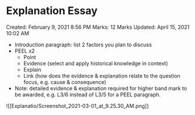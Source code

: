 # Explanation Essay

Created: February 9, 2021 8:56 PM
Marks: 12 Marks
Updated: April 15, 2021 10:02 AM

- Introduction paragraph: list 2 factors you plan to discuss
- PEEL x2
    - Point
    - Evidence (select and apply historical knowledge in context)
    - Explain
    - Link (how does the evidence & explanation relate to the question focus, e.g. cause & consequence)
- Note: detailed evidence & explanation required for higher band mark to be awarded, e.g. L3/6 instead of L3/5 for a PEEL paragraph.

![[Explanatio/Screenshot_2021-03-01_at_9.25.30_AM.png]]